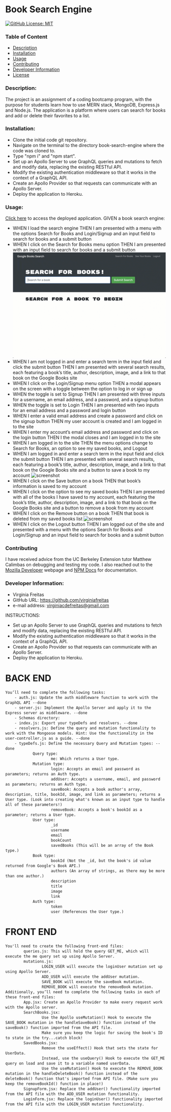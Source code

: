 # Book Search Engine
  [![GitHub License: MIT](https://img.shields.io/badge/License-MIT-blue.svg)](https://opensource.org/licenses/MIT)

  ### Table of Content
  * [Description](#description)
  * [Installation](#installation)
  * [Usage](#usage)
  * [Contributing](#contributing)
  * [Developer Information](#developer-information)
  * [License](#license)

  ### Description:
  The project is an assignment of a coding bootcamp program, with the purpose for students learn how to use MERN stack, MongoDB, Express.js and Node.js. The application is a platform where users can search for books and add or delete their favorites to a list.

  ### Installation:
  - Clone the initial code git repository.
  - Navigate on the terminal to the directory book-search-engine where the code was cloned to.
  - Type "npm i" and "npm start".
  - Set up an Apollo Server to use GraphQL queries and mutations to fetch and modify data, replacing the existing RESTful API.
  - Modify the existing authentication middleware so that it works in the context of a GraphQL API.
  - Create an Apollo Provider so that requests can communicate with an Apollo Server.
  - Deploy the application to Heroku.

  ### Usage:
  [Click here](https://) to access the deployed application. GIVEN a book search engine:
  - WHEN I load the search engine THEN I am presented with a menu with the options Search for Books and Login/Signup and an input field to search for books and a submit button
  - WHEN I click on the Search for Books menu option THEN I am presented with an input field to search for books and a submit button
  ![screenshot](./images/homepage.gif)
  - WHEN I am not logged in and enter a search term in the input field and click the submit button THEN I am presented with several search results, each featuring a book’s title, author, description, image, and a link to that book on the Google Books site
  - WHEN I click on the Login/Signup menu option THEN a modal appears on the screen with a toggle between the option to log in or sign up
  - WHEN the toggle is set to Signup THEN I am presented with three inputs for a username, an email address, and a password, and a signup button
  - WHEN the toggle is set to Login THEN I am presented with two inputs for an email address and a password and login button
  - WHEN I enter a valid email address and create a password and click on the signup button THEN my user account is created and I am logged in to the site
  - WHEN I enter my account’s email address and password and click on the login button THEN I the modal closes and I am logged in to the site
  - WHEN I am logged in to the site THEN the menu options change to Search for Books, an option to see my saved books, and Logout
  - WHEN I am logged in and enter a search term in the input field and click the submit button THEN I am presented with several search results, each featuring a book’s title, author, description, image, and a link to that book on the Google Books site and a button to save a book to my account
  ![screenshot](./images/saved-books.gif)
  - WHEN I click on the Save button on a book THEN that book’s information is saved to my account
  - WHEN I click on the option to see my saved books THEN I am presented with all of the books I have saved to my account, each featuring the book’s title, author, description, image, and a link to that book on the Google Books site and a button to remove a book from my account
  - WHEN I click on the Remove button on a book THEN that book is deleted from my saved books list
  ![screenshot](./images/delete-list.gif)
  - WHEN I click on the Logout button THEN I am logged out of the site and presented with a menu with the options Search for Books and Login/Signup and an input field to search for books and a submit button  

  ### Contributing
  I have received advice from the UC Berkeley Extension tutor Matthew Calimbas on debugging and testing my code. I also reached out to the [Mozilla Developer](https://developer.mozilla.org/en-US/) webpage and [NPM Docs](https://docs.npmjs.com/) for documentation.

  ### Developer Information:
  - Virginia Freitas
  - GitHub URL: https://github.com/virginiafreitas
  - e-mail address: virginiacdefreitas@gmail.com


















INSTRUCTIONS:
- Set up an Apollo Server to use GraphQL queries and mutations to fetch and modify data, replacing the existing RESTful API.
- Modify the existing authentication middleware so that it works in the context of a GraphQL API.
- Create an Apollo Provider so that requests can communicate with an Apollo Server.
- Deploy the application to Heroku.

# BACK END
    You’ll need to complete the following tasks:
        - auth.js: Update the auth middleware function to work with the GraphQL API --done
        - server.js: Implement the Apollo Server and apply it to the Express server as middleware. --done
        - Schemas directory:
        - index.js: Export your typeDefs and resolvers. --done
        - resolvers.js: Define the query and mutation functionality to work with the Mongoose models. Hint: Use the functionality in the user-controller.js as a guide. --done 
        - typeDefs.js: Define the necessary Query and Mutation types: --done
                Query type:
                        me: Which returns a User type.
                Mutation type:
                        login: Accepts an email and password as parameters; returns an Auth type.
                        addUser: Accepts a username, email, and password as parameters; returns an Auth type.
                        saveBook: Accepts a book author's array, description, title, bookId, image, and link as parameters; returns a User type. (Look into creating what's known as an input type to handle all of these parameters!)
                        removeBook: Accepts a book's bookId as a parameter; returns a User type.
                User type:
                        _id
                        username
                        email
                        bookCount
                        savedBooks (This will be an array of the Book type.)
                Book type:
                        bookId (Not the _id, but the book's id value returned from Google's Book API.)
                        authors (An array of strings, as there may be more than one author.)
                        description
                        title
                        image
                        link
                Auth type:
                        token
                        user (References the User type.)

# FRONT END
    You'll need to create the following front-end files:
            queries.js: This will hold the query GET_ME, which will execute the me query set up using Apollo Server.
            mutations.js:
                    LOGIN_USER will execute the loginUser mutation set up using Apollo Server.
                    ADD_USER will execute the addUser mutation.
                    SAVE_BOOK will execute the saveBook mutation.
                    REMOVE_BOOK will execute the removeBook mutation.
    Additionally, you’ll need to complete the following tasks in each of these front-end files:
            App.jsx: Create an Apollo Provider to make every request work with the Apollo server.
            SearchBooks.jsx:
                    Use the Apollo useMutation() Hook to execute the SAVE_BOOK mutation in the handleSaveBook() function instead of the saveBook() function imported from the API file.
                    Make sure you keep the logic for saving the book's ID to state in the try...catch block!
            SavedBooks.jsx:
                    Remove the useEffect() Hook that sets the state for UserData.
                    Instead, use the useQuery() Hook to execute the GET_ME query on load and save it to a variable named userData.
                    Use the useMutation() Hook to execute the REMOVE_BOOK mutation in the handleDeleteBook() function instead of the deleteBook() function that's imported from API file. (Make sure you keep the removeBookId() function in place!)
            SignupForm.jsx: Replace the addUser() functionality imported from the API file with the ADD_USER mutation functionality.
            LoginForm.jsx: Replace the loginUser() functionality imported from the API file with the LOGIN_USER mutation functionality.